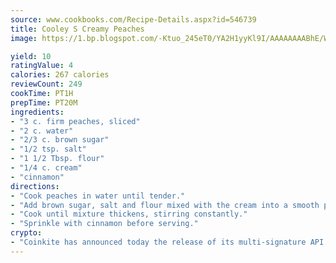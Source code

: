 ```yaml
---
source: www.cookbooks.com/Recipe-Details.aspx?id=546739
title: Cooley S Creamy Peaches
image: https://1.bp.blogspot.com/-Ktuo_245eT0/YA2H1yyKl9I/AAAAAAAABhE/WMoqSq2tWOcgMkPaLYZ-49h8pVDUUwFCQCLcBGAsYHQ/s307/5.png

yield: 10
ratingValue: 4
calories: 267 calories
reviewCount: 249
cookTime: PT1H
prepTime: PT20M
ingredients:
- "3 c. firm peaches, sliced"
- "2 c. water"
- "2/3 c. brown sugar"
- "1/2 tsp. salt"
- "1 1/2 Tbsp. flour"
- "1/4 c. cream"
- "cinnamon"
directions:
- "Cook peaches in water until tender."
- "Add brown sugar, salt and flour mixed with the cream into a smooth paste."
- "Cook until mixture thickens, stirring constantly."
- "Sprinkle with cinnamon before serving."
crypto:
- "Coinkite has announced today the release of its multi-signature API and Co-sign Pages, giving users the first Bitcoin platform of its kind to support M-of-15 signatures."
---
```

